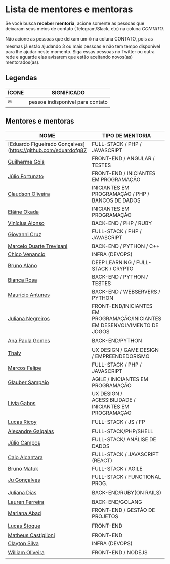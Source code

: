 # Lista de mentores e mentoras

Se você busca **receber mentoria**, acione somente as pessoas que deixaram seus meios de contato (Telegram/Slack, etc) na coluna *CONTATO*.

Não acione as pessoas que deixam um :snowflake: na coluna CONTATO, pois as mesmas já estão ajudando 3 ou mais pessoas e não tem tempo disponível para lhe ajudar neste momento. Siga essas pessoas no Twitter ou outra rede e aguarde elas avisarem que estão aceitando novos(as) mentorados(as).

## Legendas

| ÍCONE | SIGNIFICADO |
| --- | --- |
| :snowflake: | pessoa indisponível para contato |

## Mentores e mentoras


| NOME | TIPO DE MENTORIA | MEIO DE CONTATO | CONTATO
| --- | --- | --- | --- |
| [Eduardo Figueiredo Gonçalves](https://github.com/eduardofg87 | FULL-STACK / PHP / JAVASCRIPT | TELEGRAM | @eduardofg87 |
| [Guilherme Gois](https://twitter.com/guilhermejcgois) | FRONT-END / ANGULAR / TESTES | TWITTER | @guilhermejcgois |
| [Júlio Fortunato](https://github.com/juliofortunato) | FRONT-END / INICIANTES EM PROGRAMAÇÃO | TELEGRAM | :snowflake: |
| [Claudson Oliveira](https://github.com/cloudson) |  INICIANTES EM PROGRAMAÇÃO / PHP / BANCOS DE DADOS | TWITTER| :snowflake: |
| [Elâine Okada](https://twitter.com/okadaelaine) | INICIANTES EM PROGRAMAÇÃO | TELEGRAM | @okadaelaine
| [Vinícius Alonso](https://github.com/viniciusalonso) | BACK-END / PHP / RUBY | TWITTER | @alonsoemacao |
| [Giovanni Cruz](https://github.com/giovannicruz97) | FULL-STACK / PHP / JAVASCRIPT | TWITTER/TELEGRAM | :snowflake: |
| [Marcelo Duarte Trevisani](https://www.linkedin.com/in/marcelodtrevisani/) | BACK-END / PYTHON / C++ | TELEGRAM | @marcelotrevisani |
| [Chico Venancio](https://twitter.com/chicocvenancio) | INFRA (DEVOPS)| TELEGRAM/TWITTER | @chicocvenancio|
| [Bruno Alano](https://github.com/brunoalano) | DEEP LEARNING / FULL-STACK / CRYPTO | TELEGRAM | @brunoalano |
| [Bianca Rosa](http://biancarosa.com.br/) | BACK-END / PYTHON / TESTES | TELEGRAM | @bianca_rosa |
| [Maurício Antunes](https://www.maugzoide.com/) | BACK-END / WEBSERVERS / PYTHON | TWITTER | @maugzoide
| [Juliana Negreiros](https://twitter.com/juunegreiros) |  FRONT-END/INICIANTES EM PROGRAMAÇÃO/INICIANTES EM DESENVOLVIMENTO DE JOGOS | TELEGRAM/TWITTER | :snowflake: |
| [Ana Paula Gomes](https://anapaulagomes.me) | BACK-END/PYTHON | TELEGRAM/TWITTER | :snowflake: |
| [Thaly](https://twitter.com/AtemZero) | UX DESIGN / GAME DESIGN / EMPREENDEDORISMO | TWITTER/TELEGRAM | :snowflake: |
| [Marcos Felipe](https://github.com/omarkdev) | FULL-STACK / PHP / JAVASCRIPT | TELEGRAM/TWITTER | :snowflake: |
| [Glauber Sampaio](https://www.linkedin.com/in/glaubersampaio/) | AGILE / INICIANTES EM PROGRAMAÇÃO | TWITTER | :snowflake: |
| [Livia Gabos](http://liviagabos.com) | UX DESIGN / ACESSIBILIDADE / INICIANTES EM PROGRAMAÇÃO | TWITTER/TELEGRAM/SLACK | :snowflake: |
| [Lucas Ricoy](https://github.com/lricoy) | FULL-STACK / JS / FP | TELEGRAM | :snowflake: |
| [Alexandre Gaigalas](https://github.com/alganet) | FULL-STACK/PHP/SHELL | TWITTER | @alganet |
| [Júlio Campos](https://linkedin.com/in/jcserracampos) | FULL-STACK/ ANÁLISE DE DADOS | TELEGRAM/TWITTER | @jcserracampos |
| [Caio Alcantara](https://sourcerer.io/clucasalcantara) | FULL-STACK / JAVASCRIPT (REACT) | TELEGRAM/TWITTER | :snowflake: |
| [Bruno Matuk](https://github.com/matuklong) | FULL-STACK / AGILE | TELEGRAM | @matuklong |
| [Ju Gonçalves](https://cyberglot.me) | FULL-STACK / FUNCTIONAL PROG. | TWITTER | @cyberglot |
| [Juliana Dias](https://about.me/juuh42dias) | BACK-END/RUBY(ON RAILS) | TELEGRAM/TWITTER | :snowflake: |
| [Lauren Ferreira](https://larien.me) | BACK-END/GOLANG | TELEGRAM/TWITTER | @larienmf |
| [Mariana Abad](https://github.com/maaryhabad) | FRONT-END / GESTÃO DE PROJETOS | TELEGRAM | :snowflake: |
| [Lucas Stoque](https://github.com/stoque) | FRONT-END | TELEGRAM | :snowflake: |
| [Matheus Castiglioni](https://github.com/mahenrique94) | FRONT-END | TELEGRAM | @mahenrique94 |
| [Clayton Silva](https://github.com/claytonsilva) | INFRA (DEVOPS) | TELEGRAM | @claytonssilva |
| [William Oliveira](https://twitter.com/w_oliveiras) | FRONT-END / NODEJS | TELEGRAM | :snowflake: |
